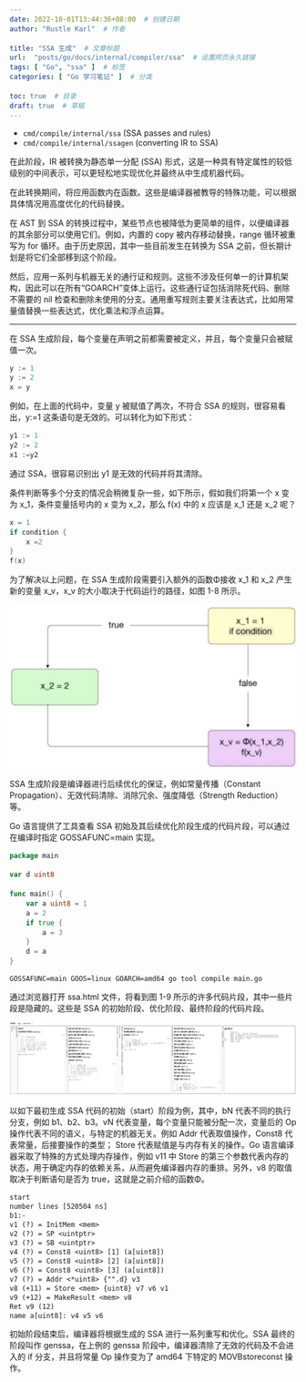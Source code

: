 ```yaml
---
date: 2022-10-01T13:44:36+08:00  # 创建日期
author: "Rustle Karl"  # 作者

title: "SSA 生成"  # 文章标题
url:  "posts/go/docs/internal/compiler/ssa"  # 设置网页永久链接
tags: [ "Go", "ssa" ]  # 标签
categories: [ "Go 学习笔记" ]  # 分类

toc: true  # 目录
draft: true  # 草稿
---
```


* `cmd/compile/internal/ssa` (SSA passes and rules)
* `cmd/compile/internal/ssagen` (converting IR to SSA)

在此阶段，IR 被转换为静态单一分配 (SSA) 形式，这是一种具有特定属性的较低级别的中间表示，可以更轻松地实现优化并最终从中生成机器代码。

在此转换期间，将应用函数内在函数。这些是编译器被教导的特殊功能，可以根据具体情况用高度优化的代码替换。

在 AST 到 SSA 的转换过程中，某些节点也被降低为更简单的组件，以便编译器的其余部分可以使用它们。例如，内置的 copy 被内存移动替换，range 循环被重写为 for 循环。由于历史原因，其中一些目前发生在转换为 SSA 之前，但长期计划是将它们全部移到这个阶段。

然后，应用一系列与机器无关的通行证和规则。这些不涉及任何单一的计算机架构，因此可以在所有“GOARCH”变体上运行。这些通行证包括消除死代码、删除不需要的 nil 检查和删除未使用的分支。通用重写规则主要关注表达式，比如用常量值替换一些表达式，优化乘法和浮点运算。

-------------------------------

在 SSA 生成阶段，每个变量在声明之前都需要被定义，并且，每个变量只会被赋值一次。

```go
y := 1
y := 2
x = y
```

例如，在上面的代码中，变量 y 被赋值了两次，不符合 SSA 的规则，很容易看出，y:=1 这条语句是无效的。可以转化为如下形式：

```go
y1 := 1
y2 := 2
x1 :=y2
```

通过 SSA，很容易识别出 y1 是无效的代码并将其清除。

条件判断等多个分支的情况会稍微复杂一些，如下所示，假如我们将第一个 x 变为 x_1，条件变量括号内的 x 变为 x_2，那么 f(x) 中的 x 应该是 x_1 还是 x_2 呢？

```go
x = 1
if condition {
    x =2
}
f(x)
```

为了解决以上问题，在 SSA 生成阶段需要引入额外的函数Φ接收 x_1 和 x_2 产生新的变量 x_v，x_v 的大小取决于代码运行的路径，如图 1-8 所示。

![](../../../assets/images/docs/internal/compiler/ssa/图1-8%20SSA生成阶段处理多分支下的单一变量名.png)

SSA 生成阶段是编译器进行后续优化的保证，例如常量传播（Constant Propagation）、无效代码清除、消除冗余、强度降低（Strength Reduction）等。

Go 语言提供了工具查看 SSA 初始及其后续优化阶段生成的代码片段，可以通过在编译时指定 GOSSAFUNC=main 实现。

```go
package main

var d uint8

func main() {
	var a uint8 = 1
	a = 2
	if true {
		a = 3
	}
	d = a
}
```

```
GOSSAFUNC=main GOOS=linux GOARCH=amd64 go tool compile main.go
```

通过浏览器打开 ssa.html 文件，将看到图 1-9 所示的许多代码片段，其中一些片段是隐藏的。这些是 SSA 的初始阶段、优化阶段、最终阶段的代码片段。

![](../../../assets/images/docs/internal/compiler/ssa/图1-9%20SSA所有优化阶段的代码片段.png)

以如下最初生成 SSA 代码的初始（start）阶段为例，其中，bN 代表不同的执行分支，例如 b1、b2、b3。vN 代表变量，每个变量只能被分配一次，变量后的 Op 操作代表不同的语义，与特定的机器无关。例如 Addr 代表取值操作，Const8 代表常量，后接要操作的类型； Store 代表赋值是与内存有关的操作。Go 语言编译器采取了特殊的方式处理内存操作，例如 v11 中 Store 的第三个参数代表内存的状态，用于确定内存的依赖关系，从而避免编译器内存的重排。另外，v8 的取值取决于判断语句是否为 true，这就是之前介绍的函数Φ。

```
start
number lines [520504 ns]
b1:-
v1 (?) = InitMem <mem>
v2 (?) = SP <uintptr>
v3 (?) = SB <uintptr>
v4 (?) = Const8 <uint8> [1] (a[uint8])
v5 (?) = Const8 <uint8> [2] (a[uint8])
v6 (?) = Const8 <uint8> [3] (a[uint8])
v7 (?) = Addr <*uint8> {"".d} v3
v8 (+11) = Store <mem> {uint8} v7 v6 v1
v9 (+12) = MakeResult <mem> v8
Ret v9 (12)
name a[uint8]: v4 v5 v6
```

初始阶段结束后，编译器将根据生成的 SSA 进行一系列重写和优化。SSA 最终的阶段叫作 genssa，在上例的 genssa 阶段中，编译器清除了无效的代码及不会进入的 if 分支，并且将常量 Op 操作变为了 amd64 下特定的 MOVBstoreconst 操作。

```go

```
